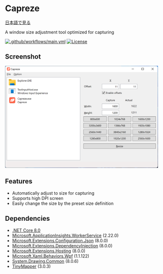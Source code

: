 # Capreze

[日本語で見る](README.ja-jp.md)

A window size adjustment tool optimized for capturing

[![.github/workflows/main.yml](https://github.com/karamem0/capreze/actions/workflows/workflow.yml/badge.svg)](https://github.com/karamem0/capreze/actions/workflows/workflow.yml)
[![License](https://img.shields.io/github/license/karamem0/capreze.svg)](https://github.com/karamem0/capreze/blob/main/LICENSE)

## Screenshot

![Screenshot](./assets/Screenshot.png)

## Features

- Automatically adjust to size for capturing
- Supports high DPI screen
- Easily change the size by the preset size definition

## Dependencies

- [.NET Core 8.0](https://dotnet.microsoft.com/download/dotnet-core/8.0)
- [Microsoft.ApplicationInsights.WorkerService](https://www.nuget.org/packages/Microsoft.ApplicationInsights.WorkerService/2.22.0) (2.22.0)
- [Microsoft.Extensions.Configuration.Json](https://www.nuget.org/packages/Microsoft.Extensions.Configuration.Json/8.0.0) (8.0.0)
- [Microsoft.Extensions.DependencyInjection](https://www.nuget.org/packages/Microsoft.Extensions.DependencyInjection/8.0.0) (8.0.0)
- [Microsoft.Extensions.Hosting](https://www.nuget.org/packages/Microsoft.Extensions.Hosting/8.0.0) (8.0.0)
- [Microsoft.Xaml.Behaviors.Wpf](https://www.nuget.org/packages/Microsoft.Xaml.Behaviors.Wpf/1.1.122) (1.1.122)
- [System.Drawing.Common](https://www.nuget.org/packages/System.Drawing.Common/8.0.6) (8.0.6)
- [TinyMapper](https://www.nuget.org/packages/TinyMapper/3.0.3) (3.0.3)
